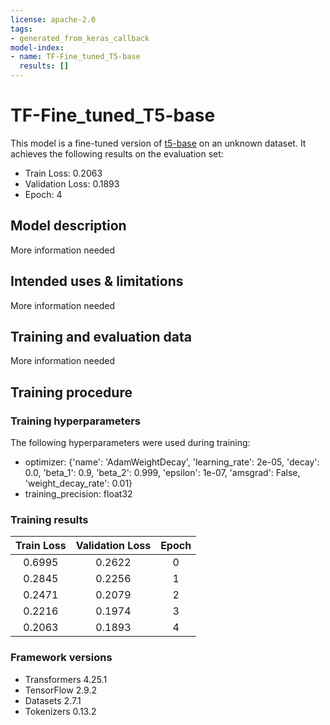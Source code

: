 ```yaml
---
license: apache-2.0
tags:
- generated_from_keras_callback
model-index:
- name: TF-Fine_tuned_T5-base
  results: []
---
```


<!-- This model card has been generated automatically according to the information Keras had access to. You should
probably proofread and complete it, then remove this comment. -->

# TF-Fine_tuned_T5-base

This model is a fine-tuned version of [t5-base](https://huggingface.co/t5-base) on an unknown dataset.
It achieves the following results on the evaluation set:
- Train Loss: 0.2063
- Validation Loss: 0.1893
- Epoch: 4

## Model description

More information needed

## Intended uses & limitations

More information needed

## Training and evaluation data

More information needed

## Training procedure

### Training hyperparameters

The following hyperparameters were used during training:
- optimizer: {'name': 'AdamWeightDecay', 'learning_rate': 2e-05, 'decay': 0.0, 'beta_1': 0.9, 'beta_2': 0.999, 'epsilon': 1e-07, 'amsgrad': False, 'weight_decay_rate': 0.01}
- training_precision: float32

### Training results

| Train Loss | Validation Loss | Epoch |
|:----------:|:---------------:|:-----:|
| 0.6995     | 0.2622          | 0     |
| 0.2845     | 0.2256          | 1     |
| 0.2471     | 0.2079          | 2     |
| 0.2216     | 0.1974          | 3     |
| 0.2063     | 0.1893          | 4     |


### Framework versions

- Transformers 4.25.1
- TensorFlow 2.9.2
- Datasets 2.7.1
- Tokenizers 0.13.2
